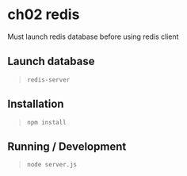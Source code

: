 ch02 redis
==========

Must launch redis database before using redis client

## Launch database

> `redis-server`

## Installation

> `npm install`

## Running / Development

> `node server.js`
